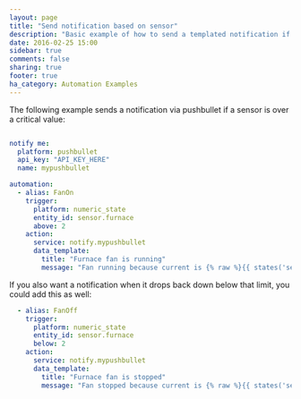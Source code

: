 ```yaml
---
layout: page
title: "Send notification based on sensor"
description: "Basic example of how to send a templated notification if a sensor is over a given threshold"
date: 2016-02-25 15:00
sidebar: true
comments: false
sharing: true
footer: true
ha_category: Automation Examples
---
```


The following example sends a notification via pushbullet if a sensor is over a critical value:

```yaml

notify me:
  platform: pushbullet
  api_key: "API_KEY_HERE"
  name: mypushbullet

automation:
  - alias: FanOn
    trigger:
      platform: numeric_state
      entity_id: sensor.furnace
      above: 2
    action:
      service: notify.mypushbullet
      data_template:
        title: "Furnace fan is running"
        message: "Fan running because current is {% raw %}{{ states('sensor.furnace') }}{% endraw %} amps"
```

If you also want a notification when it drops back down below that limit, you could add this as well:

```yaml
  - alias: FanOff
    trigger:
      platform: numeric_state
      entity_id: sensor.furnace
      below: 2
    action:
      service: notify.mypushbullet
      data_template:
        title: "Furnace fan is stopped"
        message: "Fan stopped because current is {% raw %}{{ states('sensor.furnace') }}{% endraw %} amps"
```
